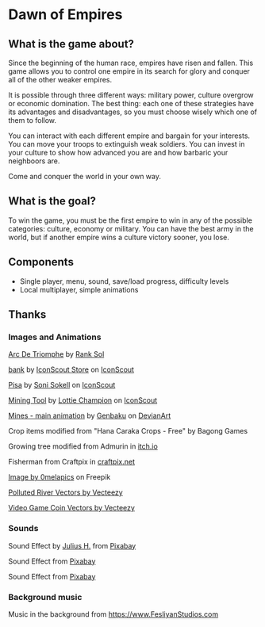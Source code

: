 # Dawn of Empires

## What is the game about?

Since the beginning of the human race, empires have risen and fallen. This game allows you to control one empire in its search for glory and conquer all of the other weaker empires.

It is possible through three different ways: military power, culture overgrow or economic domination. The best thing: each one of these strategies have its advantages and disadvantages, so you must choose wisely which one of them to follow.

You can interact with each different empire and bargain for your interests. You can move your troops to extinguish weak soldiers. You can invest in your culture to show how advanced you are and how barbaric your neighboors are.

Come and conquer the world in your own way.

## What is the **goal**?

To win the game, you must be the first empire to win in any of the possible categories: culture, economy or military. You can have the best army in the world, but if another empire wins a culture victory sooner, you lose.

## Components
- Single player, menu, sound, save/load progress, difficulty levels
- Local multiplayer, simple animations

## Thanks

### Images and Animations

<a href="https://iconscout.com/icons/arc-de-triomphe" class="text-underline font-size-sm" target="_blank">Arc De Triomphe</a> by <a href="https://iconscout.com/contributors/promotion-king" class="text-underline font-size-sm" target="_blank">Rank Sol</a>

<a href="https://iconscout.com/icons/bank" class="text-underline font-size-sm" target="_blank">bank</a> by <a href="https://iconscout.com/contributors/iconscout" class="text-underline font-size-sm">IconScout Store</a> on <a href="https://iconscout.com" class="text-underline font-size-sm">IconScout</a>

<a href="https://iconscout.com/icons/pisa" class="text-underline font-size-sm" target="_blank">Pisa</a> by <a href="https://iconscout.com/contributors/sonisokell" class="text-underline font-size-sm">Soni Sokell</a> on <a href="https://iconscout.com" class="text-underline font-size-sm">IconScout</a>

<a href="https://iconscout.com/lottie-animations/mining-tool" class="text-underline font-size-sm" target="_blank">Mining Tool</a> by <a href="https://iconscout.com/contributors/warishyy-naseer" class="text-underline font-size-sm">Lottie Champion</a> on <a href="https://iconscout.com" class="text-underline font-size-sm">IconScout</a>

<a href="https://www.deviantart.com/genbaku/art/Mines-main-animation-509725488" class="text-underline font-size-sm" target="_blank">Mines - main animation</a> by <a href="https://www.deviantart.com/genbaku/gallery" class="text-underline font-size-sm">Genbaku</a> on <a href="https://www.deviantart.com/" class="text-underline font-size-sm">DevianArt</a>

Crop items modified from "Hana Caraka Crops - Free" by Bagong Games

Growing tree modified from Admurin in [itch.io](https://admurin.itch.io/nature-trees)

Fisherman from Craftpix in [craftpix.net](https://craftpix.net/freebies/free-fishing-game-assets-pixel-art-pack/?utm_campaign=Website&utm_source=itch.io&utm_medium=public)

<a href="https://www.freepik.com/free-vector/different-wall-textures_959312.htm#query=pixel%20dirt&position=3&from_view=keyword&track=ais_user&uuid=8868f63b-cbb3-4917-b35c-283bb7f886f3">Image by 0melapics</a> on Freepik

<a href="https://www.vecteezy.com/free-vector/polluted-river">Polluted River Vectors by Vecteezy</a>

<a href="https://www.vecteezy.com/free-vector/video-game-coin">Video Game Coin Vectors by Vecteezy</a>

### Sounds

Sound Effect by <a href="https://pixabay.com/users/juliush-3921568/?utm_source=link-attribution&utm_medium=referral&utm_campaign=music&utm_content=8185">Julius H.</a> from <a href="https://pixabay.com//?utm_source=link-attribution&utm_medium=referral&utm_campaign=music&utm_content=8185">Pixabay</a>

Sound Effect from <a href="https://pixabay.com/?utm_source=link-attribution&utm_medium=referral&utm_campaign=music&utm_content=54150">Pixabay</a>

Sound Effect from <a href="https://pixabay.com/sound-effects/?utm_source=link-attribution&utm_medium=referral&utm_campaign=music&utm_content=48741">Pixabay</a>

### Background music

Music in the background from https://www.FesliyanStudios.com
